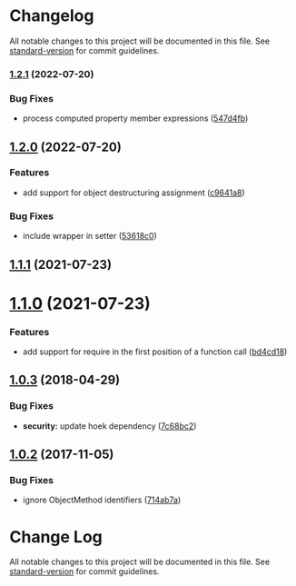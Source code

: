 # Changelog

All notable changes to this project will be documented in this file. See [standard-version](https://github.com/conventional-changelog/standard-version) for commit guidelines.

### [1.2.1](https://github.com/mhassan1/babel-plugin-lazy-require/compare/v1.2.0...v1.2.1) (2022-07-20)


### Bug Fixes

* process computed property member expressions ([547d4fb](https://github.com/mhassan1/babel-plugin-lazy-require/commit/547d4fb28ee1835346981c1e4962959e9484ef7c))

## [1.2.0](https://github.com/mhassan1/babel-plugin-lazy-require/compare/v1.1.1...v1.2.0) (2022-07-20)


### Features

* add support for object destructuring assignment ([c9641a8](https://github.com/mhassan1/babel-plugin-lazy-require/commit/c9641a8fc332f6a907ff20aa0477c29af451895c))


### Bug Fixes

* include wrapper in setter ([53618c0](https://github.com/mhassan1/babel-plugin-lazy-require/commit/53618c0f09760a492befe88e1b0fe8cc0018e1b9))

<a name="1.1.1"></a>
## [1.1.1](https://github.com/mhassan1/babel-plugin-lazy-require/compare/v1.1.0...v1.1.1) (2021-07-23)



<a name="1.1.0"></a>
# [1.1.0](https://github.com/princjef/babel-plugin-lazy-require/compare/v1.0.3...v1.1.0) (2021-07-23)


### Features

* add support for require in the first position of a function call ([bd4cd18](https://github.com/princjef/babel-plugin-lazy-require/commit/bd4cd18))



<a name="1.0.3"></a>
## [1.0.3](https://github.com/princjef/babel-plugin-lazy-require/compare/v1.0.2...v1.0.3) (2018-04-29)


### Bug Fixes

* **security:** update hoek dependency ([7c68bc2](https://github.com/princjef/babel-plugin-lazy-require/commit/7c68bc2))



<a name="1.0.2"></a>
## [1.0.2](https://github.com/princjef/babel-plugin-lazy-require/compare/v1.0.1...v1.0.2) (2017-11-05)


### Bug Fixes

* ignore ObjectMethod identifiers ([714ab7a](https://github.com/princjef/babel-plugin-lazy-require/commit/714ab7a))



# Change Log

All notable changes to this project will be documented in this file. See [standard-version](https://github.com/conventional-changelog/standard-version) for commit guidelines.

